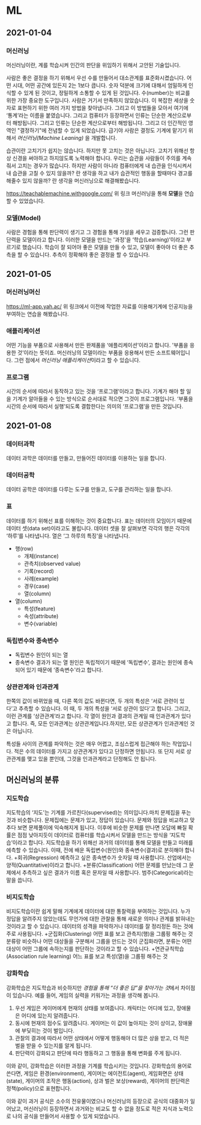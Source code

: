 # ML

## 2021-01-04

### 머신러닝

머신러닝이란, 계를 학습시켜 인간의 판단을 위임하기 위해서 고안된 기술입니다.

사람은 좋은 결정을 하기 위해서 우선 수를 만들어서 대소관계를 표준화시켰습니다. 어떤 시대, 어떤 공간에 있든지 2는 1보다 큽니다. 숫자 덕분에 크기에 대해서 엄밀하게 인식할 수 있게 된 것이고, 정밀하게 소통할 수 있게 된 것입니다. 수(number)는 비교를 위한 가장 중요한 도구입니다. 사람은 거기서 만족하지 않았습니다. 이 복잡한 세상을 숫자로 표현하기 위한 여러 가지 방법을 찾아냅니다. 그리고 이 방법들을 모아서 여기에 ‘통계’라는 이름을 붙였습니다. 그리고 컴퓨터가 등장하면서 인류는 단순한 계산으로부터 해방됩니다. 그리고 인류는 단순한 계산으로부터 해방됩니다. 그리고 더 인간적인 영역인 "결정하기"에 전념할 수 있게 되었습니다. 급기야 사람은 결정도 기계에 맡기기 위해서 *머신러닝(Machine Leaning)* 을 개발합니다.

습관이란 고치기가 쉽지는 않습니다. 하지만 못 고치는 것은 아닙니다. 고치기 위해선 항상 신경을 써야하고 하지않도록 노력해야 합니다. 우리는 습관을 사람들이 주의를 계속 줘서 고치는 경우가 많습니다. 하지만 사람이 아니라 컴퓨터에게 내 습관을 인식시켜서 내 습관을 고칠 수 있지 않을까? 란 생각을 하고 내가 습관적인 행동을 할때마다 경고를 해줄수 있지 않을까? 란 생각을 머신러닝으로 해결해봤습니다.

https://teachablemachine.withgoogle.com/
위 링크 머신러닝을 통해 **모델**을 연습할 수 있었습니다.

### 모델(Model)
사람은 경험을 통해 판단력이 생기고 그 경험을 통해 가설을 세우고 검증합니다. 그런 판단력을 모델이라고 합니다. 이러한 모델을 만드는 '과정'을 ‘학습(Learning)’이라고 부르기로 했습니다. 학습이 잘 되어야 좋은 모델을 만들 수 있고, 모델이 좋아야 더 좋은 추측을 할 수 있습니다. 추측이 정확해야 좋은 결정을 할 수 있습니다.

## 2021-01-05

### 머신러닝머신
https://ml-app.yah.ac/
위 링크에서 이전에 작업한 자료를 이용해기계에 인공지능을 부여하는 연습을 해봤습니다.

### 애플리케이션
어떤 기능을 부품으로 사용해서 만든 완제품을 ‘애플리케이션’이라고 합니다. '부품을 응용한 것’이라는 뜻이죠. 머신러닝의 모델이라는 부품을 응용해서 만든 소프트웨어입니다. 그런 점에서 *머신러닝 애플리케이션*이라고 할 수 있습니다.

### 프로그램

시간의 순서에 따라서 동작하고 있는 것을 ‘프로그램’이라고 합니다. 기계가 해야 할 일을 기계가 알아들을 수 있는 방식으로 순서대로 적으면 그것이 프로그램입니다. ‘부품을 시간의 순서에 따라서 실행’되도록 결합한다는 의미의 ‘프로그램’을 만든 것입니다.

## 2021-01-08

### 데이터과학

데이터 과학은 데이터를 만들고, 만들어진 데이터를 이용하는 일을 합니다.

### 데이터공학

데이터 공학은 데이터를 다루는 도구를 만들고, 도구를 관리하는 일을 합니다.

### 표

데이터를 하기 위해선 표를 이해하는 것이 중요합니다. 표는 데이터의 모임이기 때문에 데이터 셋(data set)이라고도 불립니다. 데이터 셋을 잘 살펴보면 각각의 행은 각각의 ‘하루’를 나타냅니다. 열은 ‘그 하루의 특징’을 나타냅니다.

+ 행(row)
  + 개체(instance)
  + 관측치(observed value)
  + 기록(record)
  + 사례(example)
  + 경우(case)
  + 열(column)
+ 열(column)
  + 특성(feature)
  + 속성(attribute)
  + 변수(variable)
  
### 독립변수와 종속변수
  
 + 독립변수
  원인이 되는 열
 + 종속변수
결과가 되는 열
원인은 독립적이기 때문에 ‘독립변수’, 결과는 원인에 종속되어 있기 때문에 ‘종속변수'라고 합니다.

### 상관관계와 인과관계

한쪽의 값이 바뀌었을 때, 다른 쪽의 값도 바뀐다면, 두 개의 특성은 ‘서로 관련이 있다’고 추측할 수 있습니다. 이 때, 두 개의 특성을 ‘서로 상관이 있다’고 합니다. 그리고, 이런 관계를 ‘상관관계’라고 합니다.
각 열이 원인과 결과의 관계일 때 인과관계가 있다고 합니다.
즉, 모든 인과관계는 상관관계입니다.하지만, 모든 상관관계가 인과관계인 것은 아닙니다.

특성들 사이의 관계를 파악하는 것은 매우 어렵고, 조심스럽게 접근해야 하는 작업입니다. 적은 수의 데이터를 가지고 상관관계가 있다고 단정하면 안됩니다. 또 단지 서로 상관관계를 맺고 있을 뿐인데, 그것을 인과관계라고 단정해도 안 됩니다.

## 머신러닝의 분류

### 지도학습

지도학습의 ‘지도'는 기계를 가르친다(supervised)는 의미입니다.마치 문제집을 푸는 것과 비슷합니다. 문제집에는 문제가 있고, 정답이 있습니다. 문제와 정답을 비교하고 맞추다 보면 문제풀이에 익숙해지게 됩니다. 이후에 비슷한 문제를 만나면 오답에 빠질 확률은 점점 낮아지듯이 데이터로 컴퓨터를 학습시켜서 모델을 만드는 방식을 ‘지도학습’이라고 합니다. 지도학습을 하기 위해선 과거의 데이터를 통해 모델을 만들고 미래를 에측할 수 있습니다. 이때, 전에 배운 독립변수(원인)와 종속변수(결과)로 분히해야 합니다.
+회귀(Regression)
예측하고 싶은 종속변수가 숫자일 때 사용합니다. 산업에서는 양적(Quantitative)이라고 합니다.
+분류(Classification)
어떤 문제를 만났는데 그 문제에서 추측하고 싶은 결과가 이름 혹은 문자일 때 사용합니다. 범주(Categorical)라는 말을 씁니다.

### 비지도학습

비지도학습이란 쉽게 말해 기계에게 데이터에 대한 통찰력을 부여하는 것입니다. 누가 정답을 알려주지 않았는데도 무언가에 대한 관찰을 통해 새로운 의미나 관계를 밝혀내는 것이라고 할 수 있습니다. 데이터의 성격을 파악하거나 데이터를 잘 정리정돈 하는 것에 주로 사용됩니다.
+군집화(Clustering)
어떤 표를 보고 관측지(행)을 그룹핑 해주는 것
분류랑 비슷하나 어떤 대상들을 구분해서 그룹을 만드는 것이 군집화라면, 분류는 어떤 대상이 어떤 그룹에 속하는지를 판단하는 것이라고 할 수 있습니다.
+연관규칙학습(Association rule learning)
어느 표를 보고 특성(열)을 그룹핑 해주는 것

### 강화학습

강화학습은 지도학습과 비슷하지만 *경험을 통해 “더 좋은 답”을 찾아가는 것*에서 차이점이 있습니다.
예를 들어, 게임의 실력을 키워가는 과정을 생각해 봅니다.
1. 우선 게임은 게이머에게 현재의 상태를 보여줍니다. 캐릭터는 어디에 있고, 장애물은 어디에 있는지 알려줍니다.
2. 동시에 현재의 점수도 알려줍니다. 게이머는 이 값이 높아지는 것이 상이고, 장애물에 부딪히는 것이 벌입니다.
3. 관찰의 결과에 따라서 어떤 상태에서 어떻게 행동해야 더 많은 상을 받고, 더 적은 벌을 받을 수 있는지를 알게 됩니다.
4. 판단력이 강화되고 판단에 따라 행동하고 그 행동을 통해 변화를 주게 됩니다.

이와 같이, 강화학습은 이러한 과정을 기계를 학습시키는 것입니다. 강화학습의 용어로 쓴다면,
 게임은 환경(environment), 게이머는 에이전트(agent), 게임화면은 상태(state), 게이머의 조작은 행동(action), 상과 벌은 보상(reward), 게이머의 판단력은 정책(policy)으로 표현합니다.

이와 같이 과거 공식은 소수의 전유물이였으나 머신러닝의 등장으로 공식의 대중화가 일어났고, 머신러닝이 등장하면서 과거와는 비교도 할 수 없을 정도로 적은 지식과 노력으로 나의 공식을 만들어서 사용할 수 있게 되었습니다. 


